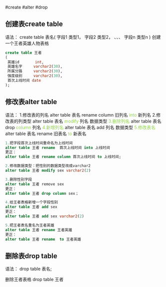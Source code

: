 #create #alter #drop
## 创建表create table
语法：
create table  表名(
 字段1  类型1，
 字段2  类型2，
 、、、
 字段n 类型n
)
创建一个王者英雄人物表格
```sql
create table 王者
(
 英雄id       int,
 英雄名字     varchar2(30),
 所属分路     varchar2(30),
 强度级别     varchar2(30),
 首次上线时间 date
);
```

## 修改表alter table
语法：
1.修改表的列名  alter table  表名 rename  column 旧列名 <font color="#92d050">into</font> 新列名
2.修改表的列类型 alter table 表名 <font color="#92d050">modify</font> 列名 数据类型
<font color="#92d050">3.删除列名</font> alter table 表名 drop <font color="#92d050">column</font> 列名
<font color="#92d050">4.新增列名</font> alter table 表名 add 列名 数据类型
<font color="#92d050">5.修改表名</font> alter table 表名 rename 旧表名 <font color="#92d050">to</font> 新表名

```sql
1.把字段首次上线时间重命名为上线时间
alter table 王者 rename  首次上线时间 into 上线时间
更正：
alter table 王者 rename column 首次上线时间 to 上线时间;

2.修改数据类型：把性别的数据类型改成varchar2
alter table 王者 modify sex varchar2(2)

3.删除性别字段
alter table 王者 remove sex
更正：
alter table 王者 drop column sex；

4.给王者表格新增一个字段性别
alter table 王者 add sex
更正：
alter table 王者 add sex varchar2(2)

5.把王者表名重名为王者英雄
alter table 王者 rename 王者英雄
更正：
alter table 王者 rename  to 王者英雄

```


## 删除表drop table
语法：
drop table 表名;

删除王者表格
drop table 王者